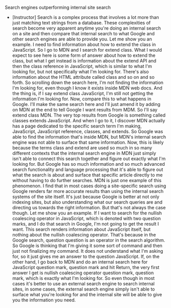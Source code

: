 Search engines outperforming internal site search
- [Instructor] Search is a complex process that involves a lot more than just matching text strings from a database. These complexities of search become very apparent anytime you're doing an internal search on a site and then compare that internal search to what Google and other search engines are able to provide you. Let me show you an example. I need to find information about how to extend the class in JavaScript. So I go to MDN and I search for extend class. What I would expect to see here is some form of answer about how to extend the class, but what I get instead is information about the extend API and then the class reference in JavaScript, which is similar to what I'm looking for, but not specifically what I'm looking for. There's also information about the HTML attribute called class and so on and so forth. So scrolling down the search here, I'm not finding the information I'm looking for, even though I know it exists inside MDN web docs. And the thing is, if I say extend class JavaScript, I'm still not getting the information I'm looking for. Now, compare this to what happens in Google. I'll make the same search here and I'll just amend it by adding on MDN at the end to tell Google I want results from MDM. So I'll say extend class MDN. The very top results from Google is something called classes extends JavaScript. And when I go to it, I discover MDN actually has a page dedicated to the specific search term I'm making, JavaScript, JavaScript reference, classes, and extends. So Google was able to find the information that's inside MDN, but MDN's internal search engine was not able to surface that same information. Now, this is likely because the terms class and extend are used so much in so many different contexts that the internal search engine in MDN just simply isn't able to connect this search together and figure out exactly what I'm looking for. But Google has so much information and so much advanced search functionality and language processing that it's able to figure out what the search is about and surface that specific article directly to me without having to do further searches. MDN is just one example of this phenomenon. I find that in most cases doing a site-specific search using Google renders far more accurate results than using the internal search systems of the site itself. It's just because Google is better at not only indexing sites, but also understanding what our search queries are and directing us towards the right information. But that's not always the case though. Let me show you an example. If I want to search for the nullish coalescing operator in JavaScript, which is denoted with two question marks, and I do that search in Google, I'm not going to get the result I want. This search renders information about JavaScript itself, but nothing about the nullish coalescing operator. That's because in the Google search, question question is an operator in the search algorithm. So Google is thinking that I'm giving it some sort of command and then just not finalizing my command. It does not understand what I'm asking for, so it just gives me an answer to the question JavaScript. If, on the other hand, I go back to MDN and do an internal search here for JavaScript question mark, question mark and hit Return, the very first answer I get is nullish coalescing operator question mark, question mark, which is exactly what I'm looking for. So even though in most cases it's better to use an external search engine to search internal sites, in some cases, the external search engine simply isn't able to surface what you're looking for and the internal site will be able to give you the information you need.